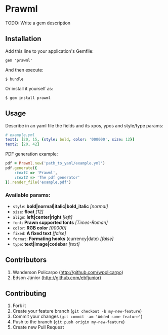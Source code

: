 # Prawml

TODO: Write a gem description

## Installation

Add this line to your application's Gemfile:

    gem 'prawml'

And then execute:

    $ bundle

Or install it yourself as:

    $ gem install prawml

## Usage

Describe in an yaml file the fields and its xpos, ypos and style/type params:

```yaml
# example.yml
text1: [20, 15, {style: bold, color: '000000', size: 12}] 
text2: [20, 42]
```
PDF generation example:

```ruby
pdf = Prawml.new('path_to_yaml/example.yml')
pdf.generate({
    :text1 => 'Prawml',
    :text2 => 'The pdf generator'
}).render_file('example.pdf')
```

### Available params:

* `style`: **bold|normal|italic|bold_italic** *[normal]*
* `size`: **float** *[12]*
* `align`: **left|center|right** *[left]*
* `font`: **Prawn supported fonts** *[Times-Roman]*
* `color`: **RGB color** *[00000]*
* `fixed`: **A fixed text** *[false]*
* `format`: **Formating hooks** (currency|date) *[false]*
* `type`: **text|image|codebar** *[text]*

## Contributors

1. Wanderson Policarpo (http://github.com/wpolicarpo)
2. Edson Júnior (http://github.com/ebfjunior)

## Contributing

1. Fork it
2. Create your feature branch (`git checkout -b my-new-feature`)
3. Commit your changes (`git commit -am 'Added some feature'`)
4. Push to the branch (`git push origin my-new-feature`)
5. Create new Pull Request

